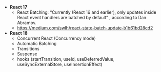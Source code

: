 * **React 17**
  - React Batching: “Currently (React 16 and earlier), only updates inside React event handlers are batched by default” , according to Dan Abramov.
  - https://medium.com/swlh/react-state-batch-update-b1b61bd28cd2
* **React 18**
  - Concurrent React (Concurrency mode)
  - Automatic Batching
  - Transitions
  - Suspense
  - hooks (startTransition, useId, useDeferredValue, useSyncExternalStore, useInsertionEffect)
